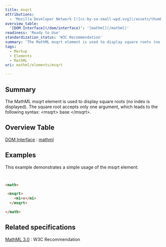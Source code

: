 ```yaml
---
title: msqrt
attributions:
  - 'Mozilla Developer Network [![cc-by-sa-small-wpd.svg](/assets/thumb/8/8c/cc-by-sa-small-wpd.svg/120px-cc-by-sa-small-wpd.svg.png)](http://creativecommons.org/licenses/by-sa/3.0/us/): [Article](https://developer.mozilla.org/en-US/docs/MathML/Element/msqrt)'
overview_table:
  '[DOM Interface](/dom/interface)': '[mathml](/mathml)'
readiness: 'Ready to Use'
standardization_status: 'W3C Recommendation'
summary: 'The MathML msqrt element is used to display square roots (no index is displayed). The square root accepts only one argument, which leads to the following syntax: &lt;msqrt&gt; base &lt;/msqrt&gt;.'
tags:
  - Markup
  - Elements
  - MathML
uri: mathml/elements/msqrt

---
```

## Summary

The MathML msqrt element is used to display square roots (no index is displayed). The square root accepts only one argument, which leads to the following syntax: &lt;msqrt&gt; base &lt;/msqrt&gt;.

## Overview Table

[DOM Interface](/dom/interface)
:   [mathml](/mathml)

## Examples

This example demonstrates a simple usage of the msqrt element:

``` html


<math>

 <msqrt>
    <mi>x</mi>
  </msqrt>

</math>
```

</pre>

## Related specifications

[MathML 3.0](http://www.w3.org/TR/MathML3/chapter3.html#presm.mroot)
:   W3C Recommendation
